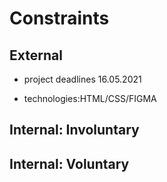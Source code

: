 # Constraints

## External

-  project deadlines 16.05.2021
  
-  technologies:HTML/CSS/FIGMA

## Internal: Involuntary

## Internal: Voluntary

    
